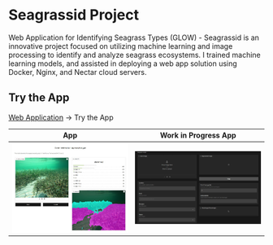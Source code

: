 # Seagrassid Project
Web Application for Identifying Seagrass Types (GLOW) - Seagrassid is an innovative project focused on utilizing machine learning and image processing to identify and analyze seagrass ecosystems. I trained machine learning models, and assisted in deploying a web app solution using Docker, Nginx, and Nectar cloud servers.

## Try the App
[Web Application](https://seagrassid.org) -> Try the App

| App                       | Work in Progress App                  |
|-----------------------------------|-------------------------------------|
| <img src="media/app.png" width="500"/> | <img src="media/wip.png" width="500"/> |
